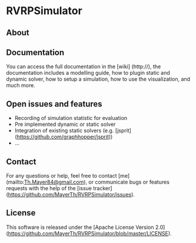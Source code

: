 # RVRPSimulator

## About


## Documentation
You can access the full documentation in the [wiki] (http://), the documentation includes a modelling guide, how to plugin static and dynamic solver, how to setup a simulation, how to use the visualization, and much more.

## Open issues and features
* Recording of simulation statistic for evaluation
* Pre implemented dynamic or static solver
* Integration of existing static solvers (e.g. [jsprit] (https://github.com/graphhopper/jsprit))
* ...

## Contact
For any questions or help, feel free to contact [me] (mailto:Th.Mayer84@gmail.com), or communicate bugs or features requests with the help of the [issue tracker] (https://github.com/MayerTh/RVRPSimulator/issues).

## License
This software is released under the [Apache License Version 2.0] (https://github.com/MayerTh/RVRPSimulator/blob/master/LICENSE).